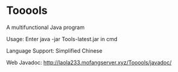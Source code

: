 # Tooools
A multifunctional Java program

Usage: Enter java -jar Tools-latest.jar in cmd

Language Support: Simplified Chinese

Web Javadoc: http://laola233.mofangserver.xyz/Tooools/javadoc/
